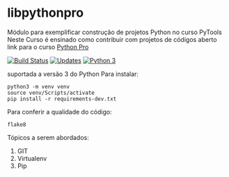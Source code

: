 # libpythonpro
Módulo para exemplificar construção de projetos Python no curso PyTools
Neste Curso é ensinado como contribuir com projetos de códigos aberto
link para o curso [Python Pro](https://www.python.pro.br/)

[![Build Status](https://travis-ci.com/jhonathascesar232/libpythonpro.svg?branch=main)](https://travis-ci.com/jhonathascesar232/libpythonpro)
[![Updates](https://pyup.io/repos/github/jhonathascesar232/libpythonpro/shield.svg)](https://pyup.io/repos/github/jhonathascesar232/libpythonpro/)
[![Python 3](https://pyup.io/repos/github/jhonathascesar232/libpythonpro/python-3-shield.svg)](https://pyup.io/repos/github/jhonathascesar232/libpythonpro/)

suportada a versão 3 do Python
Para instalar:
```console
python3 -m venv venv
source venv/Scripts/activate
pip install -r requirements-dev.txt
```
Para conferir a qualidade do código:
```
flake8
```
Tópicos a serem abordados:
1. GIT
2. Virtualenv
3. Pip
